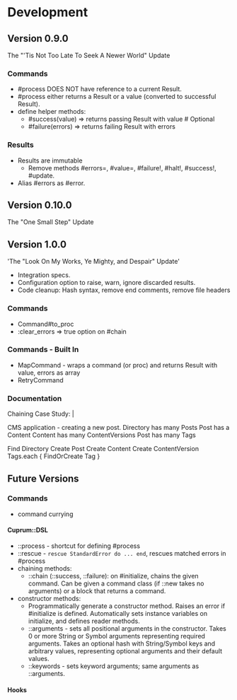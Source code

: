 # Development

## Version 0.9.0

The "'Tis Not Too Late To Seek A Newer World" Update

### Commands

- #process DOES NOT have reference to a current Result.
- #process either returns a Result or a value (converted to successful Result).
- define helper methods:
  - #success(value)  => returns passing Result with value # Optional
  - #failure(errors) => returns failing Result with errors

### Results

- Results are immutable
  - Remove methods #errors=, #value=, #failure!, #halt!, #success!, #update.
- Alias #errors as #error.

## Version 0.10.0

The "One Small Step" Update

## Version 1.0.0

'The "Look On My Works, Ye Mighty, and Despair" Update'

- Integration specs.
- Configuration option to raise, warn, ignore discarded results.
- Code cleanup: Hash syntax, remove end comments, remove file headers

### Commands

- Command#to_proc
- :clear_errors => true option on #chain

### Commands - Built In

- MapCommand - wraps a command (or proc) and returns Result with value, errors
  as array
- RetryCommand

### Documentation

Chaining Case Study: |

  CMS application - creating a new post.
  Directory has many Posts
  Post has a Content
  Content has many ContentVersions
  Post has many Tags

  Find Directory
  Create Post
  Create Content
  Create ContentVersion
  Tags.each { FindOrCreate Tag }

## Future Versions

### Commands

- command currying

#### Cuprum::DSL

- ::process - shortcut for defining #process
- ::rescue - `rescue StandardError do ... end`, rescues matched errors in #process
- chaining methods:
  - ::chain (::success, ::failure):
    on #initialize, chains the given command. Can be given a command class
    (if ::new takes no arguments) or a block that returns a command.
- constructor methods:
  - Programmatically generate a constructor method. Raises an error if
    #initialize is defined. Automatically sets instance variables on initialize,
    and defines reader methods.
  - ::arguments - sets all positional arguments in the constructor. Takes 0 or
    more String or Symbol arguments representing required arguments. Takes an
    optional hash with String/Symbol keys and arbitrary values, representing
    optional arguments and their default values.
  - ::keywords - sets keyword arguments; same arguments as ::arguments.

#### Hooks
